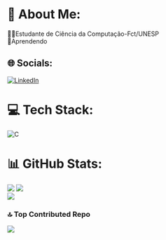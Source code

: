 # 💫 About Me:
👨‍💻Estudante de Ciência da Computação-Fct/UNESP<br>🌱Aprendendo


## 🌐 Socials:
[![LinkedIn](https://img.shields.io/badge/LinkedIn-%230077B5.svg?logo=linkedin&logoColor=white)](https://www.linkedin.com/in/igor-romero-nogueira-72b282334/) 

# 💻 Tech Stack:
![C](https://img.shields.io/badge/c-%2300599C.svg?style=for-the-badge&logo=c&logoColor=white)
# 📊 GitHub Stats:
![](https://github-readme-stats.vercel.app/api?username=RomeroNog&theme=dark&hide_border=false&include_all_commits=false&count_private=false)
![](https://github-readme-streak-stats.herokuapp.com/?user=RomeroNog&theme=dark&hide_border=false)<br>
![](https://github-readme-stats.vercel.app/api/top-langs/?username=RomeroNog&theme=dark&hide_border=false&include_all_commits=false&count_private=false&layout=compact)

### 🔝 Top Contributed Repo
![](https://github-contributor-stats.vercel.app/api?username=RomeroNog&limit=5&theme=dark&combine_all_yearly_contributions=true)



<!-- Proudly created with GPRM ( https://gprm.itsvg.in ) -->
